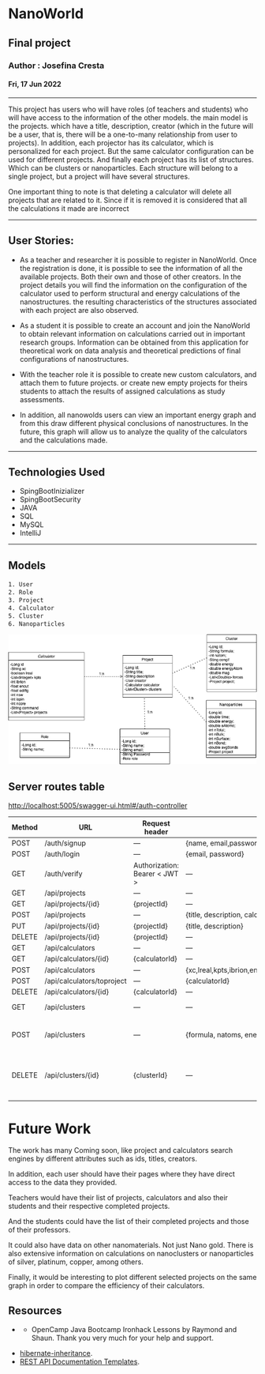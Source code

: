 # NanoWorld

## Final project

### Author : Josefina Cresta

#### Fri, 17 Jun 2022

---
This project has users who will have roles (of teachers and students) who will have access to the information of the other models.  the main model is the projects.  which have a title, description, creator (which in the future will be a user, that is, there will be a one-to-many relationship from user to projects).
 In addition, each projector has its calculator, which is personalized for each project.  But the same calculator configuration can be used for different projects.
 And finally each project has its list of structures.  Which can be clusters or nanoparticles.  Each structure will belong to a single project, but a project will have several structures.

 One important thing to note is that deleting a calculator will delete all projects that are related to it.  Since if it is removed it is considered that all the calculations it made are incorrect

---

## User Stories: 

*  As a teacher and researcher it is possible to register in NanoWorld.  Once the registration is done, it is possible to see the information of all the available projects.  Both their own and those of other creators.  In the project details you will find the information on the configuration of the calculator used to perform structural and energy calculations of the nanostructures. the resulting characteristics of the structures associated with each project are also observed. 
  
*  As a student it is possible to create an account and join the NanoWorld to obtain relevant information on calculations carried out in important research groups.  Information can be obtained from this application for theoretical work on data analysis and theoretical predictions of final configurations of nanostructures.
  
* With the teacher role it is possible to create new custom calculators, and attach them to future projects.  or create new empty projects for theirs students to attach the results of assigned calculations as study assessments.
  
* In addition, all nanowolds users can view an important energy graph and from this draw different physical conclusions of nanostructures.  In the future, this graph will allow us to analyze the quality of the calculators and the calculations made.

---

## Technologies Used
   
* SpingBootInizializer
* SpingBootSecurity
* JAVA
* SQL
* MySQL
* IntelliJ

---

## Models
    1. User
    2. Role
    3. Project
    4. Calculator
    5. Cluster
    6. Nanoparticles

![imagen_intro](img/modelsDiag.png)
        
        
## Server routes table

[http://localhost:5005/swagger-ui.html#/auth-controller](http://localhost:5005/swagger-ui.html#/auth-controller)

| Method | URL | Request header | Request Body | notes |
| --- | --- | --- | --- | --- |
| POST | /auth/signup | — | {name, email,password} |  |
| POST | /auth/login | — | {email, password} |  |
| GET  | /auth/verify | Authorization: Bearer < JWT > | — |  |
| GET | /api/projects | — | — |  |
| GET | /api/projects/{id} | {projectId} | — |  |
| POST | /api/projects | — | {title, description, calculator} |  |
| PUT | /api/projects/{id} | {projectId} | {title, description} |  |
| DELETE | /api/projects/{id} | {projectId} | — |  |
| GET | /api/calculators | — | — |  |
| GET | /api/calculators/{id} | {calculatorId} | — |  |
| POST | /api/calculators | — | {xc,lreal,kpts,ibrion,encut,ediffg,nsw,ispin,ncore,command} |  |
| POST | /api/calculators/toproject | — | {calculatorId} |  |
| DELETE | /api/calculators/{id} | {calculatorId} | — |  |
| GET | /api/clusters | — | — | para el clustersPAge |
| POST | /api/clusters | — | {formula, natoms, energy, forces, magmon, projectId} | Agregar otros atributos terminar |
| DELETE | /api/clusters/{id} | {clusterId} | — | en cada cluster card, poner botoncito de cesto |
|  |  |  |  |  |


# Future Work

  The work has many Coming soon, like project and calculators search engines  by different attributes such as ids, titles, creators.

  In addition, each user should have their pages where they have direct access to the data they provided.

  Teachers would have their list of projects, calculators and also their students and their respective completed projects.

  And the students could have the list of their completed projects and those of their professors.

  It could also have data on other nanomaterials.  Not just Nano gold.  There is also extensive information on calculations on nanoclusters or nanoparticles of silver, platinum, copper, among others.

  Finally, it would be interesting to plot different selected projects on the same graph in order to compare the efficiency of their calculators. 
    
## Resources
 
  * - OpenCamp Java Bootcamp Ironhack Lessons by Raymond and Shaun. Thank you very much for your help and support.

- [hibernate-inheritance](https://www.baeldung.com/hibernate-inheritance).
-  [REST API Documentation Templates](https://github.com/jamescooke/restapidocs).


